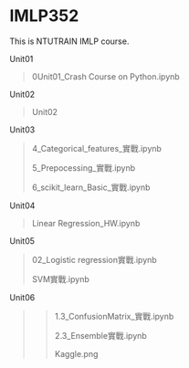 # IMLP352
This is NTUTRAIN IMLP course.

Unit01
> 0Unit01_Crash Course on Python.ipynb

Unit02
> Unit02

Unit03
> 4_Categorical_features_實戰.ipynb
> 
> 5_Prepocessing_實戰.ipynb
> 
> 6_scikit_learn_Basic_實戰.ipynb

Unit04
> Linear Regression_HW.ipynb

Unit05
> 02_Logistic regression實戰.ipynb
> 
> SVM實戰.ipynb

Unit06
> > 1.3_ConfusionMatrix_實戰.ipynb
> > 
> > 2.3_Ensemble實戰.ipynb
> > 
> > Kaggle.png
